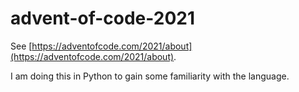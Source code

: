 # advent-of-code-2021

See [https://adventofcode.com/2021/about](https://adventofcode.com/2021/about).

I am doing this in Python to gain some familiarity with the language.
